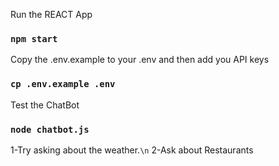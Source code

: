 Run the REACT App

### `npm start`

Copy the .env.example to your .env and then add you API keys

### `cp .env.example .env`

Test the ChatBot

### `node chatbot.js`

1-Try asking about the weather.`\n`
2-Ask about Restaurants
